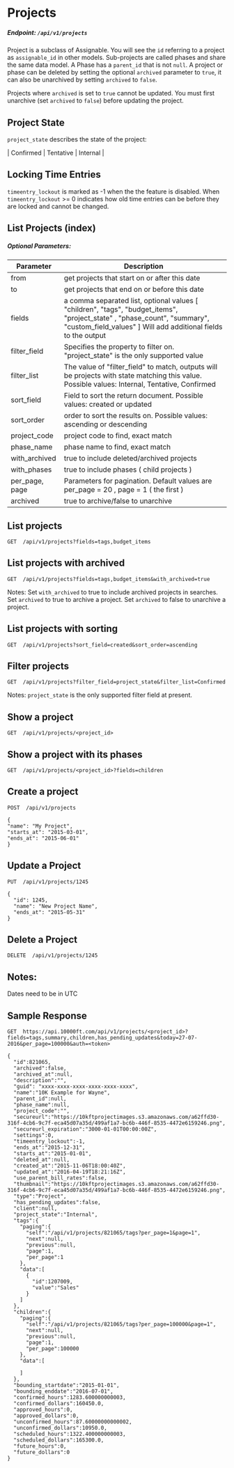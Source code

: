 # Projects

##### Endpoint: `/api/v1/projects`

Project is a subclass of Assignable. You will see the `id` referring to a project as `assignable_id` in other models. Sub-projects are called phases and share the same data model. A Phase has a `parent_id` that is not `null`. A project or phase can be deleted by setting the optional `archived` parameter to `true`, it can also be unarchived by setting `archived` to `false`.

Projects where `archived` is set to `true` cannot be updated. You must first unarchive (set `archived` to `false`) before updating the project.

## Project State

`project_state` describes the state of the project:

| Confirmed | Tentative | Internal |

## Locking Time Entries

`timeentry_lockout` is marked as -1 when the the feature is disabled. When `timeentry_lockout` >= 0 indicates how old time entries can be before they are locked and cannot be changed.

## List Projects (index)

##### Optional Parameters:

| **Parameter** | **Description** |
| ------------- | --------------- |
| from | get projects that start on or after this date |
| to | get projects that end on or before this date |
| fields | a comma separated list, optional values [ "children", "tags", "budget_items", "project_state" , "phase_count", "summary", "custom_field_values" ] Will add additional fields to the output |
| filter_field | Specifies the property to filter on. "project_state" is the only supported value |
| filter_list | The value of "filter_field" to match, outputs will be projects with state matching this value. Possible values: Internal, Tentative, Confirmed |
| sort_field | Field to sort the return document. Possible values: created or updated |
| sort_order | order to sort the results on. Possible values: ascending or descending |
| project_code | project code to find, exact match |
| phase_name | phase name to find, exact match |
| with_archived | true to include deleted/archived projects |
| with_phases | true to include phases ( child projects ) |
| per_page, page | Parameters for pagination. Default values are per_page = 20 , page = 1 ( the first )|
| archived | true to archive/false to unarchive |

## List projects

```
GET  /api/v1/projects?fields=tags,budget_items
```

## List projects with archived
```
GET  /api/v1/projects?fields=tags,budget_items&with_archived=true
```

Notes: Set `with_archived` to true to include archived projects in searches. Set `archived` to true to archive a project. Set `archived` to false to unarchive a project.

## List projects with sorting

```
GET  /api/v1/projects?sort_field=created&sort_order=ascending
```

## Filter projects

```
GET  /api/v1/projects?filter_field=project_state&filter_list=Confirmed
```

Notes: `project_state` is the only supported filter field at present.

## Show a project

```
GET  /api/v1/projects/<project_id>
```

## Show a project with its phases

```
GET  /api/v1/projects/<project_id>?fields=children
```

## Create a project

```
POST  /api/v1/projects

{
"name": "My Project",
"starts_at": "2015-03-01",
"ends_at": "2015-06-01"
}
```

## Update a Project

```
PUT  /api/v1/projects/1245

{
  "id": 1245,
  "name": "New Project Name",
  "ends_at": "2015-05-31"
}
```

## Delete a Project

```
DELETE  /api/v1/projects/1245
```

## Notes:

Dates need to be in UTC

## Sample Response

```
GET  https://api.10000ft.com/api/v1/projects/<project_id>?fields=tags,summary,children,has_pending_updates&today=27-07-2016&per_page=100000&auth=<token>
```

```
{  
  "id":821065,
  "archived":false,
  "archived_at":null,
  "description":"",
  "guid": "xxxx-xxxx-xxxx-xxxx-xxxx-xxxx",
  "name":"10K Example for Wayne",
  "parent_id":null,
  "phase_name":null,
  "project_code":"",
  "secureurl":"https://10kftprojectimages.s3.amazonaws.com/a62ffd30-316f-4cb6-9c7f-eca45d07a35d/499af1a7-bc6b-446f-8535-4472e6159246.png",
  "secureurl_expiration":"3000-01-01T00:00:00Z",
  "settings":0,
  "timeentry_lockout":-1,
  "ends_at":"2015-12-31",
  "starts_at":"2015-01-01",
  "deleted_at":null,
  "created_at":"2015-11-06T18:00:40Z",
  "updated_at":"2016-04-19T18:21:16Z",
  "use_parent_bill_rates":false,
  "thumbnail":"https://10kftprojectimages.s3.amazonaws.com/a62ffd30-316f-4cb6-9c7f-eca45d07a35d/499af1a7-bc6b-446f-8535-4472e6159246.png",
  "type":"Project",
  "has_pending_updates":false,
  "client":null,
  "project_state":"Internal",
  "tags":{  
    "paging":{  
      "self":"/api/v1/projects/821065/tags?per_page=1&page=1",
      "next":null,
      "previous":null,
      "page":1,
      "per_page":1
    },
    "data":[  
      {  
        "id":1207009,
        "value":"Sales"
      }
    ]
  },
  "children":{  
    "paging":{  
      "self":"/api/v1/projects/821065/tags?per_page=100000&page=1",
      "next":null,
      "previous":null,
      "page":1,
      "per_page":100000
    },
    "data":[  

    ]
  },
  "bounding_startdate":"2015-01-01",
  "bounding_enddate":"2016-07-01",
  "confirmed_hours":1283.600000000003,
  "confirmed_dollars":160450.0,
  "approved_hours":0,
  "approved_dollars":0,
  "unconfirmed_hours":87.60000000000002,
  "unconfirmed_dollars":10950.0,
  "scheduled_hours":1322.400000000003,
  "scheduled_dollars":165300.0,
  "future_hours":0,
  "future_dollars":0
}
```
